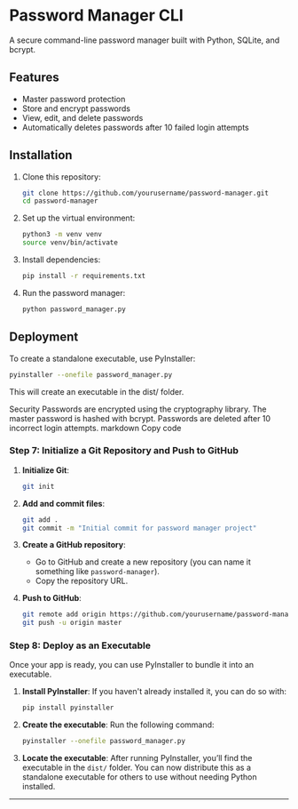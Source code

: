 # Password Manager CLI

A secure command-line password manager built with Python, SQLite, and bcrypt.

## Features
- Master password protection
- Store and encrypt passwords
- View, edit, and delete passwords
- Automatically deletes passwords after 10 failed login attempts

## Installation

1. Clone this repository:
    ```bash
    git clone https://github.com/yourusername/password-manager.git
    cd password-manager
    ```

2. Set up the virtual environment:
    ```bash
    python3 -m venv venv
    source venv/bin/activate
    ```

3. Install dependencies:
    ```bash
    pip install -r requirements.txt
    ```

4. Run the password manager:
    ```bash
    python password_manager.py
    ```

## Deployment

To create a standalone executable, use PyInstaller:
```bash
pyinstaller --onefile password_manager.py
```

This will create an executable in the dist/ folder.

Security
Passwords are encrypted using the cryptography library.
The master password is hashed with bcrypt.
Passwords are deleted after 10 incorrect login attempts.
markdown
Copy code

### Step 7: Initialize a Git Repository and Push to GitHub

1. **Initialize Git**:
    ```bash
    git init
    ```

2. **Add and commit files**:
    ```bash
    git add .
    git commit -m "Initial commit for password manager project"
    ```

3. **Create a GitHub repository**:
    - Go to GitHub and create a new repository (you can name it something like `password-manager`).
    - Copy the repository URL.

4. **Push to GitHub**:
    ```bash
    git remote add origin https://github.com/yourusername/password-manager.git
    git push -u origin master
    ```

### Step 8: Deploy as an Executable

Once your app is ready, you can use PyInstaller to bundle it into an executable.

1. **Install PyInstaller**:
    If you haven't already installed it, you can do so with:
    ```bash
    pip install pyinstaller
    ```

2. **Create the executable**:
    Run the following command:
    ```bash
    pyinstaller --onefile password_manager.py
    ```

3. **Locate the executable**:
    After running PyInstaller, you’ll find the executable in the `dist/` folder. You can now distribute this as a standalone executable for others to use without needing Python installed.

---
